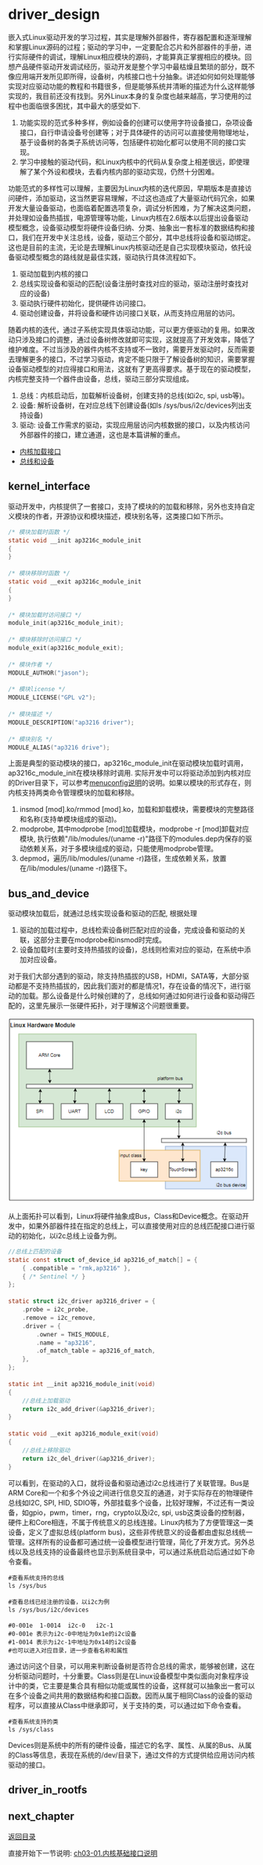 # driver_design

嵌入式Linux驱动开发的学习过程，其实是理解外部器件，寄存器配置和逐渐理解和掌握Linux源码的过程；驱动的学习中，一定要配合芯片和外部器件的手册，进行实际硬件的调试，理解Linux相应模块的源码，才能算真正掌握相应的模块。回想产品硬件驱动开发调试经历，驱动开发是整个学习中最枯燥且繁琐的部分，既不像应用端开发所见即所得，设备树，内核接口也十分抽象。讲述如何如何处理能够实现对应驱动功能的教程和书籍很多，但是能够系统并清晰的描述为什么这样能够实现的，我目前还没有找到。另外Linux本身的复杂度也越来越高，学习使用的过程中也面临很多困扰，其中最大的感受如下.

1. 功能实现的范式多种多样，例如设备的创建可以使用字符设备接口，杂项设备接口，自行申请设备号创建等；对于具体硬件的访问可以直接使用物理地址，基于设备树的各类子系统访问等，包括硬件初始化都可以使用不同的接口实现。
2. 学习中接触的驱动代码，和Linux内核中的代码从复杂度上相差很远，即使理解了某个外设和模块，去看内核内部的驱动实现，仍然十分困难。

功能范式的多样性可以理解，主要因为Linux内核的迭代原因，早期版本是直接访问硬件，添加驱动，这当然更容易理解，不过这也造成了大量驱动代码冗余，如果开发大量设备驱动，也面临着配置选项复杂，调试分析困难，为了解决这类问题，并处理如设备热插拔，电源管理等功能，Linux内核在2.6版本以后提出设备驱动模型概念，设备驱动模型将硬件设备归纳、分类、抽象出一套标准的数据结构和接口，我们在开发中关注总线，设备，驱动三个部分，其中总线将设备和驱动绑定。这也是目前的主流，无论是去理解Linux内核驱动还是自己实现模块驱动，依托设备驱动模型概念的路线就是最佳实践，驱动执行具体流程如下。

1. 驱动加载到内核的接口
2. 总线实现设备和驱动的匹配(设备注册时查找对应的驱动，驱动注册时查找对应的设备)
3. 驱动执行硬件初始化，提供硬件访问接口。
4. 驱动创建设备，并将设备和硬件访问接口关联，从而支持应用层的访问。

随着内核的迭代，通过子系统实现具体驱动功能，可以更方便驱动的复用。如果改动只涉及接口的调整，通过设备树修改就即可实现，这就提高了开发效率，降低了维护难度。不过当涉及的器件内核不支持或不一致时，需要开发驱动时，反而需要去理解更多的接口，不过学习驱动，肯定不能只限于了解设备树的知识，需要掌握设备驱动模型的对应得接口和用法，这就有了更高得要求。基于现在的驱动模型，内核完整支持一个器件由设备，总线，驱动三部分实现组成。

1. 总线：内核启动后，加载解析设备树，创建支持的总线(如i2c, spi, usb等)。
2. 设备: 解析设备树，在对应总线下创建设备(如ls /sys/bus/i2c/devices列出支持设备)
3. 驱动: 设备工作需求的驱动，实现应用层访问内核数据的接口，以及内核访问外部器件的接口，建立通道，这也是本篇讲解的重点。

- [内核加载接口](#kernel_interface)
- [总线和设备](#bus_and_device)

## kernel_interface

驱动开发中，内核提供了一套接口，支持了模块的的加载和移除，另外也支持自定义模块的作者，开源协议和模块描述，模块别名等，这类接口如下所示。

```c
/* 模块加载时函数 */
static void __init ap3216c_module_init
{
}

/* 模块移除时函数 */
static void __exit ap3216c_module_init
{
}

/* 模块加载时访问接口 */
module_init(ap3216c_module_init);

/* 模块移除时访问接口 */
module_exit(ap3216c_module_exit);

/* 模块作者 */
MODULE_AUTHOR("jason");

/* 模块license */
MODULE_LICENSE("GPL v2");

/* 模块描述 */
MODULE_DESCRIPTION("ap3216 driver");

/* 模块别名 */
MODULE_ALIAS("ap3216 drive");
```

上面是典型的驱动模块的接口，ap3216c_module_init在驱动模块加载时调用，ap3216c_module_init在模块移除时调用. 实际开发中可以将驱动添加到内核对应的Driver目录下，可以参考[menuconfig说明](./ch02-02.menuconfig.md)的说明。如果以模块的形式存在，则内核支持两类命令管理模块的加载和移除。

1. insmod [mod].ko/rmmod [mod].ko，加载和卸载模块，需要模块的完整路径和名称(支持单模块组成的驱动)。
2. modprobe, 其中modprobe [mod]加载模块，modprobe -r [mod]卸载对应模块, 执行依赖"/lib/modules/(uname -r)"路径下的modules.dep内保存的驱动依赖关系，对于多模块组成的驱动，只能使用modprobe管理。
3. depmod，遍历/lib/modules/(uname -r)路径，生成依赖关系，放置在/lib/modules/(uname -r)路径下。

## bus_and_device

驱动模块加载后，就通过总线实现设备和驱动的匹配, 根据处理

1. 驱动的加载过程中，总线检索设备树匹配对应的设备，完成设备和驱动的关联，这部分主要在modprobe和insmod时完成。
2. 设备加载时(主要时支持热插拔的设备)，总线则检索对应的驱动，在系统中添加对应设备。

对于我们大部分遇到的驱动，除支持热插拔的USB，HDMI，SATA等，大部分驱动都是不支持热插拔的，因此我们面对的都是情况1，存在设备的情况下，进行驱动的加载。那么设备是什么时候创建的了，总线如何通过如何进行设备和驱动得匹配的，这里先展示一张硬件拓扑，对于理解这个问题很重要。

![image](image/hardwarePlatform.PNG)

从上面拓扑可以看到，Linux将硬件抽象成Bus，Class和Device概念。在驱动开发中，如果外部器件挂在指定的总线上，可以直接使用对应的总线匹配接口进行驱动的初始化，以i2c总线上设备为例。

```c
//总线上匹配的设备
static const struct of_device_id ap3216_of_match[] = {
    { .compatible = "rmk,ap3216" },
    { /* Sentinel */ }
};

static struct i2c_driver ap3216_driver = {
    .probe = i2c_probe,
    .remove = i2c_remove,
    .driver = {
        .owner = THIS_MODULE,
        .name = "ap3216",
        .of_match_table = ap3216_of_match, 
    },
};

static int __init ap3216_module_init(void)
{
    //总线上加载驱动
    return i2c_add_driver(&ap3216_driver);
}

static void __exit ap3216_module_exit(void)
{
    //总线上移除驱动
    return i2c_del_driver(&ap3216_driver);
}
```

可以看到，在驱动的入口，就将设备和驱动通过i2c总线进行了关联管理。Bus是ARM Core和一个和多个外设之间进行信息交互的通道，对于实际存在的物理硬件总线如I2C, SPI, HID, SDIO等，外部挂载多个设备，比较好理解，不过还有一类设备，如gpio，pwm，timer，rng，crypto以及i2c, spi, usb这类设备的控制器，硬件上和Core相连，不属于传统意义的总线连接。Linux内核为了方便管理这一类设备，定义了虚拟总线(platform bus)，这些非传统意义的设备都由虚拟总线统一管理。这样所有的设备都可通过统一设备模型进行管理，简化了开发方式。另外总线以及总线支持的设备最终也显示到系统目录中，可以通过系统启动后通过如下命令查看。

```shell
#查看系统支持的总线
ls /sys/bus

#查看总线已经注册的设备，以i2c为例
ls /sys/bus/i2c/devices

#0-001e  1-0014  i2c-0   i2c-1
#0-001e 表示为i2c-0中地址为0x1e的i2c设备
#1-0014 表示为i2c-1中地址为0x14的i2c设备
#也可以进入对应目录，进一步查看名称和属性
```

通过访问这个目录，可以用来判断设备树是否符合总线的需求，能够被创建，这在分析驱动问题时，十分重要。Class则是在Linux设备模型中类似面向对象程序设计中的类，它主要是集合具有相似功能或属性的设备，这样就可以抽象出一套可以在多个设备之间共用的数据结构和接口函数。因而从属于相同Class的设备的驱动程序，可以直接从Class中继承即可，关于支持的类，可以通过如下命令查看。

```shell
#查看系统支持的类
ls /sys/class
```

Devices则是系统中的所有的硬件设备，描述它的名字、属性、从属的Bus、从属的Class等信息，表现在系统的/dev/目录下，通过文件的方式提供给应用访问内核驱动的接口。

## driver_in_rootfs

## next_chapter

[返回目录](./SUMMARY.md)

直接开始下一节说明: [ch03-01.内核基础接口说明](./ch03-01.kernel_base_api.md)
